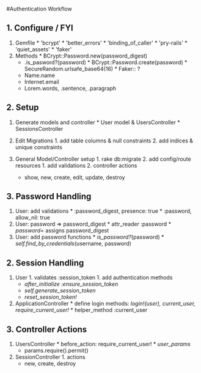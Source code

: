 #Authentication Workflow

## 1. Configure / FYI
  1. Gemfile
    * 'bcrypt'
    * 'better_errors'
    * 'binding_of_caller'
    * 'pry-rails'
    * 'quiet_assets'
    * 'faker'
  1. Methods
    * BCrypt::Password.new(password_digest)
      * .is_pasword?(password)
    * BCrypt::Password.create(password)
    * SecureRandom.urlsafe_base64(16)
    * Faker:: ?
      * Name.name
      * Internet.email
      * Lorem.words, .sentence, .paragraph

## 2. Setup
  1. Generate models and controller
    * User model & UsersController
    * SessionsController

  2. Edit Migrations
    1. add table columns & null constraints
    2. add indices & unique constraints

  2. General Model/Controller setup
    1. rake db:migrate
    2. add config/route resources
    1. add validations
    2. controller actions
      * show, new, create, edit, update, destroy

## 3. Password Handling
  1. User: add validations
    * :password_digest, presence: true
    * :password, allow_nil: true
  2. User: password => password_digest
    * attr_reader :password
    * *password=* assigns password_digest
  3. User: add password functions
    * *is_password?*(password)
    * *self.find_by_credentials*(username, password)

## 2. Session Handling
  1. User
    1. validates :session_token
    1. add authentication methods
      * *after_initialize :ensure_session_token*
      * *self.generate_session_token*
      * *reset_session_token!*
  2. ApplicationController
    * define login methods: *login!(user), current_user, require_current_user!*
    * helper_method :current_user

## 3. Controller Actions
  1. UsersController
    * before_action: require_current_user!
    * *user_params*
      * params.require().permit()
  2. SessionController
    1. actions
      * new, create, destroy
